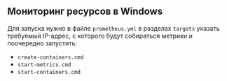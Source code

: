 ## Мониторинг ресурсов в Windows

Для запуска нужно в файле `prometheus.yml` в разделах `targets` указать требуемый IP-адрес, с которого
будут собираться метрики и поочередно запустить:
- `create-containers.cmd`
- `start-metrics.cmd`
- `start-containers.cmd`
